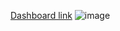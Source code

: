 [Dashboard link](https://public.tableau.com/app/profile/.48844816/viz/02__17400408648250/1_1)
![image](https://github.com/user-attachments/assets/5a9c6cfe-aa55-4239-93d6-bf2eb672485d)
